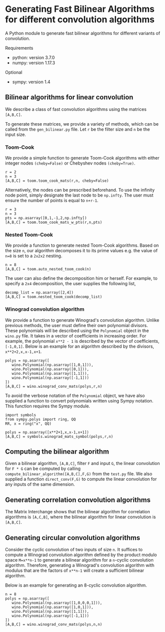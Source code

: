 # Generating Fast Bilinear Algorithms for different convolution algorithms

A Python module to generate fast bilinear algorithms for different variants of
convolution.

Requirements
+ python: version 3.7.0
+ numpy: version 1.17.3

Optional
+ sympy: version 1.4

## Bilinear algorithms for linear convolution
We describe a class of fast convolution algorithms using the matrices `[A,B,C]`.

To generate these matrices, we provide a variety of methods, which
can be called from the `gen_bilinear.py` file. Let `r` be the
filter size and `n` be the input size.

### Toom-Cook
We provide a simple function to generate Toom-Cook algorithms
with either integer nodes `(cheby=False)` or Chebyshev nodes
`(cheby=True)`.
```
r = 2
n = 3
[A,B,C] = toom.toom_cook_mats(r,n, cheby=False)
```

Alternatively, the nodes can be prescribed beforehand. To use
the infinity node point, simply designate the last node to
be `np.infty`. The user must ensure the number of points is 
equal to `n+r-1`.
```
r = 3
n = 3
pts = np.asarray([0,1,-1,2,np.infty])
[A,B,C] = toom.toom_cook_mats_w_pts(r,n,pts)
```

### Nested Toom-Cook
We provide a function to generate nested Toom-Cook algorithms.
Based on the size `n`, our algorithm decomposes it to its
prime values e.g. the value of `n=8` is set to a `2x2x2` 
nesting.
```
n = 8
[A,B,C] = toom.auto_nested_toom_cook(n)
```

The user can also define the decomposition him or herself.
For example, to specify a `2x4` decomposition, the user 
supplies the following list,
```
decomp_list = np.asarray([2,4])
[A,B,C] = toom.nested_toom_cook(decomp_list)
```

### Winograd convolution algorithm
We provide a function to generate Winograd's convolution algorithm.
Unlike previous methods, the user must define their own polynomial
divisors. These polynomials will be described using the
`Polynomial` object in the `wino.py` file. It takes in a
vector of coefficients in increasing order. For example,
the polynomial `x**2 - 1` is described by the vector of coefficients,
`[-1,0,1]`. Below is an example for an algorithm described by
the divisors, `x**2+2,x,x-1,x+1`.

```
polys = np.asarray([
   wino.Polynomial(np.asarray([1,0,1])),
   wino.Polynomial(np.asarray([0,1])),
   wino.Polynomial(np.asarray([1,1])),
   wino.Polynomial(np.asarray([-1,1]))
])
[A,B,C] = wino.winograd_conv_mats(polys,r,n)
```

To avoid the verbose notation of the `Polynomial` object, we
have also supplied a function to convert polynomials written
using Sympy notation. This function requires the Sympy 
module.
```
import symbols
from sympy.polys import ring, QQ
RR, x = ring("x", QQ)

polys = np.asarray([x**2+1,x,x-1,x+1])
[A,B,C] = symbols.winograd_mats_symbol(polys,r,n)
```

## Computing the bilinear algorithm
Given a bilinear algorithm, `[A,B,C]`, filter `F` and input `G`, the linear
convolution for `F * G` can be computed by calling
`compute_bilinear_algorithm([A,B,C],F,G)` from the `test.py` file. We also
supplied a function `direct_conv(F,G)` to compute the linear convolution for
any inputs of the same dimension.

## Generating correlation convolution algorithms
The Matrix Interchange shows that the bilinear algorithm for 
correlation algorithms is `[A,C,B]`, where the bilinear algorithm
for linear convolution is `[A,B,C]`.

## Generating circular convolution algorithms
Consider the cyclic convolution of two inputs of size `n`. It suffices
to compute a Winograd convolution algorithm defined by the product
modulo space `M=x**n-1` to generate a bilinear algorithm for a
`n`-cyclic convolution algorithm. Therefore, generating a Winograd's
convolution algorithm with modulus that are the factors of `x**n-1`
will create a sufficient bilinear algorithm.

Below is an example for generating an 8-cyclic convolution algorithm.
```
n = 8
polys = np.asarray([
   wino.Polynomial(np.asarray([1,0,0,0,1])),
   wino.Polynomial(np.asarray([1,0,1])),
   wino.Polynomial(np.asarray([1,1])),
   wino.Polynomial(np.asarray([-1,1]))
])
[A,B,C] = wino.winograd_conv_mats(polys,n,n)
```
